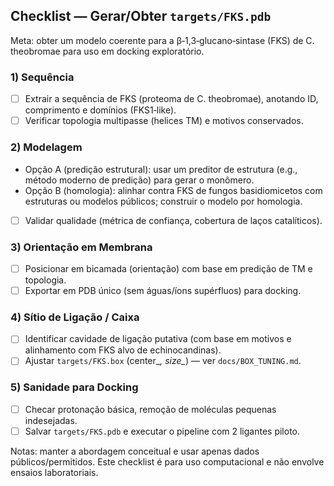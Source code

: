 ## Checklist — Gerar/Obter `targets/FKS.pdb`

Meta: obter um modelo coerente para a β‑1,3‑glucano‑sintase (FKS) de C. theobromae para uso em docking exploratório.

### 1) Sequência
- [ ] Extrair a sequência de FKS (proteoma de C. theobromae), anotando ID, comprimento e domínios (FKS1‑like).
- [ ] Verificar topologia multipasse (helices TM) e motivos conservados.

### 2) Modelagem
- Opção A (predição estrutural): usar um preditor de estrutura (e.g., método moderno de predição) para gerar o monômero.
- Opção B (homologia): alinhar contra FKS de fungos basidiomicetos com estruturas ou modelos públicos; construir o modelo por homologia.
- [ ] Validar qualidade (métrica de confiança, cobertura de laços catalíticos).

### 3) Orientação em Membrana
- [ ] Posicionar em bicamada (orientação) com base em predição de TM e topologia.
- [ ] Exportar em PDB único (sem águas/íons supérfluos) para docking.

### 4) Sítio de Ligação / Caixa
- [ ] Identificar cavidade de ligação putativa (com base em motivos e alinhamento com FKS alvo de echinocandinas).
- [ ] Ajustar `targets/FKS.box` (center_*, size_*) — ver `docs/BOX_TUNING.md`.

### 5) Sanidade para Docking
- [ ] Checar protonação básica, remoção de moléculas pequenas indesejadas.
- [ ] Salvar `targets/FKS.pdb` e executar o pipeline com 2 ligantes piloto.

Notas: manter a abordagem conceitual e usar apenas dados públicos/permitidos. Este checklist é para uso computacional e não envolve ensaios laboratoriais.

